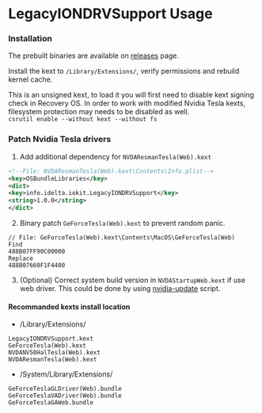 LegacyIONDRVSupport Usage
=======================

### Installation
The prebuilt binaries are available on [releases](https://github.com/linzhouyu/LegacyIONDRVSupport/releases) page.

Install the kext to `/Library/Extensions/`, verify permissions and rebuild kernel cache.

This is an unsigned kext, to load it you will first need to disable kext signing check in Recovery OS. In order to work with modified Nvidia Tesla kexts, filesystem protection may needs to be disabled as well.    
`csrutil enable --without kext --without fs`

### Patch Nvidia Tesla drivers
1. Add additional dependency for `NVDAResmanTesla(Web).kext`
```xml
<!--File: NVDAResmanTesla(Web).kext\Contents\Info.plist-->
<key>OSBundleLibraries</key>
<dict>
<key>info.idelta.iokit.LegacyIONDRVSupport</key>
<string>1.0.0</string> 
</dict>
```
2. Binary patch `GeForceTesla(Web).kext` to prevent random panic.
```
// File: GeForceTesla(Web).kext\Contents\MacOS\GeForceTesla(Web)
Find
488B07FF90C00000
Replace
488B07660F1F4400
```
3. (Optional) Correct system build version in `NVDAStartupWeb.kext` if use web driver.
This could be done by using [nvidia-update](https://github.com/Benjamin-Dobell/nvidia-update) script.

#### Recommanded kexts install location
- /Library/Extensions/ 
```
LegacyIONDRVSupport.kext
GeForceTesla(Web).kext
NVDANV50HalTesla(Web).kext
NVDAResmanTesla(Web).kext
````
- /System/Library/Extensions/
```
GeForceTeslaGLDriver(Web).bundle
GeForceTeslaVADriver(Web).bundle
GeForceTeslaGAWeb.bundle
```
